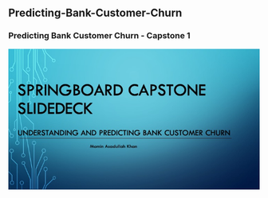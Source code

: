 ## Predicting-Bank-Customer-Churn
### Predicting Bank Customer Churn - Capstone 1

![Image of Presentation Slide1](https://github.com/mominasadullahkhan/Predicting-Bank-Customer-Churn/blob/master/Slide%20JPEGS/Slide1.jpeg?raw=true)
